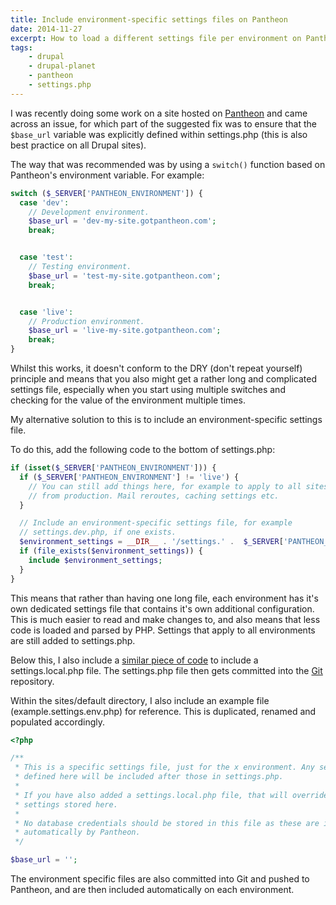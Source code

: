 ```yaml
---
title: Include environment-specific settings files on Pantheon
date: 2014-11-27
excerpt: How to load a different settings file per environment on Pantheon.
tags:
    - drupal
    - drupal-planet
    - pantheon
    - settings.php
---
```


I was recently doing some work on a site hosted on
[Pantheon](http://getpantheon.com) and came across an issue, for which part of
the suggested fix was to ensure that the `$base_url` variable was explicitly
defined within settings.php (this is also best practice on all Drupal sites).

The way that was recommended was by using a `switch()` function based on
Pantheon's environment variable. For example:

```php
switch ($_SERVER['PANTHEON_ENVIRONMENT']) {
  case 'dev':
    // Development environment.
    $base_url = 'dev-my-site.gotpantheon.com';
    break;


  case 'test':
    // Testing environment.
    $base_url = 'test-my-site.gotpantheon.com';
    break;


  case 'live':
    // Production environment.
    $base_url = 'live-my-site.gotpantheon.com';
    break;
}
```

Whilst this works, it doesn't conform to the DRY (don't repeat yourself)
principle and means that you also might get a rather long and complicated
settings file, especially when you start using multiple switches and checking
for the value of the environment multiple times.

My alternative solution to this is to include an environment-specific settings
file.

To do this, add the following code to the bottom of settings.php:

```php
if (isset($_SERVER['PANTHEON_ENVIRONMENT'])) {
  if ($_SERVER['PANTHEON_ENVIRONMENT'] != 'live') {
    // You can still add things here, for example to apply to all sites apart
    // from production. Mail reroutes, caching settings etc.
  }

  // Include an environment-specific settings file, for example
  // settings.dev.php, if one exists.
  $environment_settings = __DIR__ . '/settings.' .  $_SERVER['PANTHEON_ENVIRONMENT'] . '.php';
  if (file_exists($environment_settings)) {
    include $environment_settings;
  }
}
```

This means that rather than having one long file, each environment has it's own
dedicated settings file that contains it's own additional configuration. This is
much easier to read and make changes to, and also means that less code is loaded
and parsed by PHP. Settings that apply to all environments are still added to
settings.php.

Below this, I also include a
[similar piece of code](/blog/include-local-drupal-settings-file-environment-configuration-and-overrides/)
to include a settings.local.php file. The settings.php file then gets committed
into the [Git](http://git-scm.com) repository.

Within the sites/default directory, I also include an example file
(example.settings.env.php) for reference. This is duplicated, renamed and
populated accordingly.

```php
<?php

/**
 * This is a specific settings file, just for the x environment. Any settings
 * defined here will be included after those in settings.php.
 *
 * If you have also added a settings.local.php file, that will override any
 * settings stored here.
 *
 * No database credentials should be stored in this file as these are included
 * automatically by Pantheon.
 */

$base_url = '';
```

The environment specific files are also committed into Git and pushed to
Pantheon, and are then included automatically on each environment.
